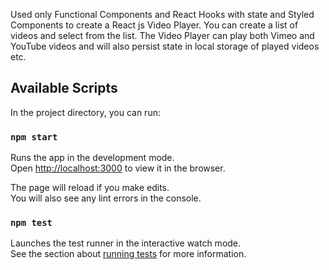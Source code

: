 Used only Functional Components and React Hooks with state and Styled Components to create a React js Video Player. You can create a list of videos and select from the list. The Video Player can play both Vimeo and YouTube videos and will also persist state in local storage of played videos etc.

## Available Scripts

In the project directory, you can run:

### `npm start`

Runs the app in the development mode.<br />
Open [http://localhost:3000](http://localhost:3000) to view it in the browser.

The page will reload if you make edits.<br />
You will also see any lint errors in the console.

### `npm test`

Launches the test runner in the interactive watch mode.<br />
See the section about [running tests](https://facebook.github.io/create-react-app/docs/running-tests) for more information.

